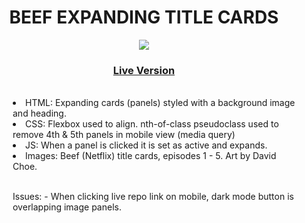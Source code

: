 
<h1 align="center">
BEEF EXPANDING TITLE CARDS
</h1>
<p align="center">
<img src ="https://media.giphy.com/media/v1.Y2lkPTc5MGI3NjExZmNjZjEzMjVjMDNmOTBiYTQyZDEwNTYyMWQxYzRmYWFjYTNhNDQyYSZjdD1n/nIaUbMG2jmCfLUfYQI/giphy.gif"> 
</p>
<h3 align="center">
<a href="https://beef-expanding-episode-cards.netlify.app/">Live Version</a></h3>
<br>

<div style="display: inline-block; text-align: left; margin-left: 3em;">
<li>
HTML: Expanding cards (panels) styled with a background image and heading.
</li>
<li>
CSS: Flexbox used to align. nth-of-class pseudoclass used to remove 4th & 5th panels in mobile view (media query)
</li>
<li>
JS: When a panel is clicked it is set as active and expands.
</li>
<li>
Images: Beef (Netflix) title cards, episodes 1 - 5. Art by David Choe. 
</li>
<br>
<p style="italic">
Issues:
- When clicking live repo link on mobile, dark mode button is overlapping image panels.
</p>
</div>
